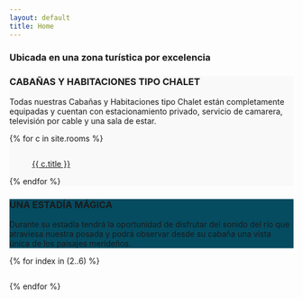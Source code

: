 ```yaml
--- 
layout: default 
title: Home 
---
```


<div class="page-jumbotron" style="background-image: url(images/home/1-max.jpg); background-size: cover;">
</div>

<main class="main widget-sections">
  <section class="widget-section">
    <div class="widget-wrap">
      <div class="container">
        <div class="row">
          <div class="col-xs-12">
            <h3 class="section-title">Ubicada en una zona turística por excelencia</h3>
          </div>
        </div>
      </div>
    </div>
  </section>
  <section class="widget-section widget-padded widget_ci-items">
    <div class="widget-wrap" style="background-color: #f9f9f9;">
      <div class="container">
        <div class="row">
          <div class="col-xs-12">
            <h3 class="section-title">CABAÑAS Y HABITACIONES TIPO CHALET</h3>
            <p class="section-subtitle">Todas nuestras Cabañas y Habitaciones tipo Chalet están completamente equipadas y cuentan con estacionamiento privado, servicio de camarera, televisión por cable y una sala de estar.</p>
            <div class="row row-items">
{% for c in site.rooms %}
              <div class="col-lg-4 col-xs-6">
                <div class="item">
                  <figure class="item-thumb">
                    <a href="{{ c.url }}">
														<img src="images/rooms/{{ c.folder }}/{{ c.cover }}-min.jpg" alt="">
														<p class="item-title">{{ c.title }}</p>
													</a>
                  </figure>
                </div>
              </div>
{% endfor %}
            </div>
          </div>
        </div>
      </div>
    </div>
  </section>

  <section class="widget-section widget-padded widget_ci-hero">
    <div class="widget-wrap" style="background-color: #054c61">
      <div class="container">
        <div class="row">
          <div class="col-xs-12">
            <h3 class="section-title">UNA ESTADÍA MÁGICA</h3>
            <p class="section-subtitle">Durante su estadía tendrá la oportunidad de disfrutar del sonido del río que atraviesa nuestra posada y podrá
              observar desde su cabaña una vista única de los paisajes merideños.</p>
          </div>
        </div>
      </div>
    </div>
  </section>

  <section class="widget-section widget_ci-items">
    <div class="widget-wrap">
      <div class="container">
        <div class="row">
          <div class="col-xs-12">
            <div class="row row-items">
                    {% for index in (2..6) %}
                        <div class="col-lg-4 col-xs-6">
                            <div class="item">
                                <figure class="item-thumb">
                                    <a href="/images/home/{{ index }}-max.jpg" class="ci-lightbox">
                                        <img src="/images/home/{{ index }}-min.jpg" alt="">
                                    </a>
                                </figure>
                            </div>
                        </div>    
                    {% endfor %}
            </div>
          </div>
        </div>
      </div>
    </div>
  </section>
</main>